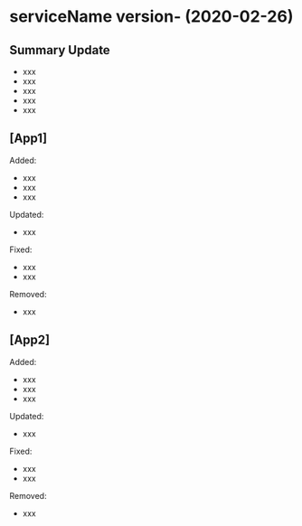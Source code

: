 # serviceName version- (2020-02-26)
## Summary Update
- xxx
- xxx
- xxx
- xxx
- xxx

## [App1] 
Added:
  - xxx
  - xxx
  - xxx
 
Updated:
  - xxx

Fixed:
  - xxx
  - xxx

Removed:
  - xxx

## [App2]
Added:
  - xxx
  - xxx
  - xxx
 
Updated:
  - xxx

Fixed:
  - xxx
  - xxx

Removed:
  - xxx
